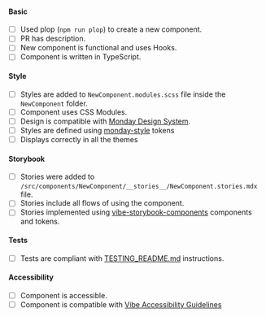 <!--

Please go over the checklist and make sure all conditions are met.

--->

#### Basic

- [ ] Used plop (`npm run plop`) to create a new component.
- [ ] PR has description.
- [ ] New component is functional and uses Hooks.
- [ ] Component is written in TypeScript.

#### Style

- [ ] Styles are added to `NewComponent.modules.scss` file inside the `NewComponent` folder.
- [ ] Component uses CSS Modules.
- [ ] Design is compatible with [Monday Design System](https://design.mondayui.com/).
- [ ] Styles are defined using [monday-style](https://github.com/hoanghohotel/monday-style) tokens
- [ ] Displays correctly in all the themes

#### Storybook

- [ ] Stories were added to `/src/components/NewComponent/__stories__/NewComponent.stories.mdx` file.
- [ ] Stories include all flows of using the component.
- [ ] Stories implemented using [vibe-storybook-components](https://github.com/hoanghohotel/vibe-storybook-components) components and tokens.

#### Tests

- [ ] Tests are compliant with [TESTING_README.md](TESTING_README.md) instructions.

#### Accessibility

- [ ] Component is accessible.
- [ ] Component is compatible with [Vibe Accessibility Guidelines](https://style.mondayui.com/?path=/docs/foundations-accessibility--page)
